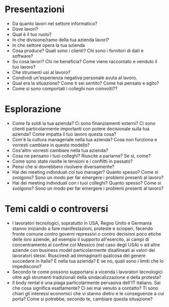 # Presentazioni
* Da quanto lavori nel settore informatico?
* Dove lavori?
* Qual è il tuo ruolo?
* In che divisione/ramo della tua azienda lavori?
* In che settore opera la tua azienda
* Cosa produce? Quali sono i clienti? Chi sono i fornitori di dati e software?
* Su cosa lavori? Chi ne beneficia? Come viene raccontato e venduto il tuo lavoro?
* Che strumenti usi al lavoro?
* Condividi un'esperienza negativa personale avuta al lavoro.
* Qual era la situazione? Come ti sei sentito? Come hai pensato e agito?
* Come si sono comportati i colleghi non coinvolti??
# Esplorazione
* Come fa soldi la tua azienda? Ci sono finanziamenti esterni? Ci sono clienti particolarmente importanti con potere decisionale sulla tua azienda? Come impatta il tuo lavoro questa cosa?
* Com'è la cultura manageriale nella tua azienda? Cosa non funziona e vorresti cambiare in questo modello?
* Cos'altro vorresti cambiare nella tua azienda?
* Cosa ne pensano i tuoi colleghi? Riuscite a parlarne? Se sì, come?
* Come sono state risolte le tensioni e i conflitti in passato?
* Pensi che si dovrebbero risolvere diversamente?
* Hai dei meeting individuali col tuo manager? Quanto spesso? Come si svolgono? Sono un modo per far emergere i problemi presenti al lavoro?
* Hai dei meeting individuali con i tuoi colleghi? Quanto spesso? Come si svolgono? Sono un modo per far emergere i problemi presenti al lavoro?

# Temi caldi o controversi
* I lavoratori tecnologici, sopratutto in USA, Regno Unito e Germania stanno iniziando a fare manifestazioni, proteste e scioperi, facendo fronte comune contro governi repressivi o contro decisioni poco etiche delle loro aziende, ad esempio il supporto all'esercito, ai campi di concentramento al confine col Messico (nel caso degli USA) o ad altre aziende con business model particolarmente disallineati ai valori dei lavoratori stessi. Riusciresti ad immaginarti qualcosa del genere succedere in Italia? E nella tua azienda? E se no, quali sono i limiti che lo impediscono?
* Secondo te come possono supportarsi a vicenda i lavoratori tecnologici oltre agli strumenti tradizionali della sindacalizzazione e della protesta?
* Il body rental è una piaga particolarmente pervasiva dell'IT italiano. Sai che cosa significa esattamente? Ci sei mai venuto a contatto? Ti sono chiari gli interessi economici che vi stanno dietro e le conseguenze a cui porta? Come si potrebbe, secondo te, cambiare questa situazione?
